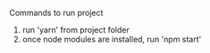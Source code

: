 Commands to run project

1. run 'yarn' from project folder
2. once node modules are installed, run 'npm start'
